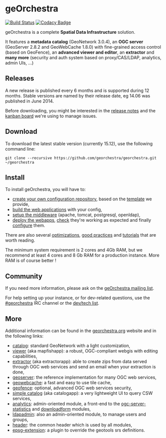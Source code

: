 # geOrchestra
[![Build Status](https://travis-ci.org/georchestra/georchestra.svg?branch=master)](https://travis-ci.org/georchestra/georchestra)
[![Codacy Badge](https://api.codacy.com/project/badge/grade/a879ac64588d4357ab72e79cd8026f99)](https://www.codacy.com/app/georchestra/georchestra)

geOrchestra is a complete **Spatial Data Infrastructure** solution.

It features a **metadata catalog** (GeoNetwork 3.0.4), an **OGC server** (GeoServer 2.8.2 and GeoWebCache 1.8.0) with fine-grained access control (based on GeoFence), an **advanced viewer and editor**, an **extractor** and **many more** (security and auth system based on proxy/CAS/LDAP, analytics, admin UIs, ...)

## Releases

A new release is published every 6 months and is supported during 12 months. Stable versions are named by their release date, eg 14.06 was published in June 2014.  

Before downloading, you might be interested in the [release notes](RELEASE_NOTES.md) and the [kanban board](https://huboard.com/georchestra/georchestra) we're using to manage issues.

## Download

To download the latest stable version (currently 15.12), use the following command line:
```
git clone --recursive https://github.com/georchestra/georchestra.git ~/georchestra
```

## Install

To install geOrchestra, you will have to:
 * [create your own configuration repository](doc/config.md), based on the [template](https://github.com/georchestra/template) we provide,
 * [build the web applications](doc/build.md) with your config,
 * [setup the middleware](doc/setup.md) (apache, tomcat, postgresql, openldap),
 * [deploy the webapps](doc/deploy.md), [check](doc/check.md) they're working as expected and finally [configure](doc/post-deploy_config.md) them.

There are also several [optimizations](doc/optimizations.md), [good practices](doc/good_practices.md) and [tutorials](doc/tutorials.md) that are worth reading.

The minimum system requirement is 2 cores and 4Gb RAM, but we recommend at least 4 cores and 8 Gb RAM for a production instance.
More RAM is of course better !

## Community

If you need more information, please ask on the [geOrchestra mailing list](https://groups.google.com/forum/#!forum/georchestra). 

For help setting up your instance, or for dev-related questions, use the [#georchestra](https://kiwiirc.com/client/irc.freenode.net/georchestra) IRC channel or the [dev/tech list](https://groups.google.com/forum/#!forum/georchestra-dev).

## More

Additional information can be found in the [georchestra.org](http://www.georchestra.org/) website and in the following links:
 * [catalog](https://github.com/georchestra/geonetwork/blob/georchestra-gn3-15.12/README.md): standard GeoNetwork with a light customization, 
 * [viewer](mapfishapp/README.md) (aka mapfishapp): a robust, OGC-compliant webgis with editing capabilities,
 * [extractor](extractorapp/README.md) (aka extractorapp): able to create zips from data served through OGC web services and send an email when your extraction is done, 
 * [geoserver](http://geoserver.org/): the reference implementation for many OGC web services,
 * [geowebcache](http://geowebcache.org/): a fast and easy to use tile cache,
 * [geofence](https://github.com/georchestra/geofence/blob/georchestra/georchestra.md): optional, advanced OGC web services security,
 * [simple catalog](catalogapp/README.md) (aka catalogapp): a very lightweight UI to query CSW services,
 * [analytics](analytics/README.md): admin-oriented module, a front-end to the [ogc-server-statistics](ogc-server-statistics/README.md) and [downloadform](downloadform/README.md) modules,
 * [ldapadmin](ldapadmin/README.md): also an admin-oriented module, to manage users and groups,
 * [header](header/README.md): the common header which is used by all modules,
 * [epsg-extension](epsg-extension/README.md): a plugin to override the geotools srs definitions.
